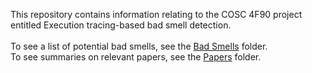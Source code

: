 This repository contains information relating to the COSC 4F90 project entitled Execution tracing-based bad smell detection.
<br />
<br />To see a list of potential bad smells, see the [Bad Smells](Bad-Smells/) folder.
<br />To see summaries on relevant papers, see the [Papers](Papers/) folder.
